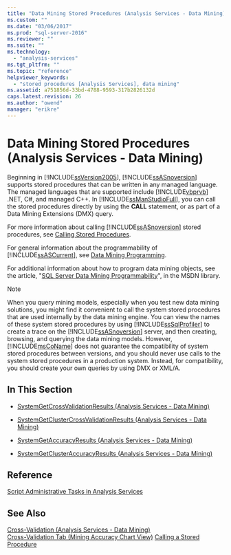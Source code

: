 ```yaml
---
title: "Data Mining Stored Procedures (Analysis Services - Data Mining) | Microsoft Docs"
ms.custom: ""
ms.date: "03/06/2017"
ms.prod: "sql-server-2016"
ms.reviewer: ""
ms.suite: ""
ms.technology: 
  - "analysis-services"
ms.tgt_pltfrm: ""
ms.topic: "reference"
helpviewer_keywords: 
  - "stored procedures [Analysis Services], data mining"
ms.assetid: a751856d-33bd-4788-9593-317b2826132d
caps.latest.revision: 26
ms.author: "owend"
manager: "erikre"
---
```

# Data Mining Stored Procedures (Analysis Services - Data Mining)
  Beginning in [!INCLUDE[ssVersion2005](../../analysis-services/data-mining/includes/ssversion2005-md.md)], [!INCLUDE[ssASnoversion](../../analysis-services/includes/ssasnoversion-md.md)] supports stored procedures that can be written in any managed language. The managed languages that are supported include [!INCLUDE[vbprvb](../../analysis-services/data-mining/includes/vbprvb-md.md)] .NET, C#, and managed C++. In [!INCLUDE[ssManStudioFull](../../advanced-analytics/r-services/includes/ssmanstudiofull-md.md)], you can call the stored procedures directly by using the **CALL** statement, or as part of a Data Mining Extensions (DMX) query.  
  
 For more information about calling [!INCLUDE[ssASnoversion](../../analysis-services/includes/ssasnoversion-md.md)] stored procedures, see [Calling Stored Procedures](../../analysis-services/multidimensional-models-extending-olap-stored-procedures/calling-stored-procedures.md).  
  
 For general information about the programmability of [!INCLUDE[ssASCurrent](../../analysis-services/includes/ssascurrent-md.md)], see [Data Mining Programming](../../analysis-services/data-mining-programming.md).  
  
 For additional information about how to program data mining objects, see the article, "[SQL Server Data Mining Programmability](http://go.microsoft.com/fwlink/?LinkId=93735)", in the MSDN library.  
  
> [!NOTE]  
>  When you query mining models, especially when you test new data mining solutions, you might find it convenient to call the system stored procedures that are used internally by the data mining engine. You can view the names of these system stored procedures by using [!INCLUDE[ssSqlProfiler](../../analysis-services/data-mining/includes/sssqlprofiler-md.md)] to create a trace on the [!INCLUDE[ssASnoversion](../../analysis-services/includes/ssasnoversion-md.md)] server, and then creating, browsing, and querying the data mining models. However, [!INCLUDE[msCoName](../../advanced-analytics/r-services/tutorials/includes/msconame-md.md)] does not guarantee the compatibility of system stored procedures between versions, and you should never use calls to the system stored procedures in a production system. Instead, for compatibility, you should create your own queries by using DMX or XML/A.  
  
## In This Section  
  
-   [SystemGetCrossValidationResults &#40;Analysis Services - Data Mining&#41;](../../analysis-services/data-mining/systemgetcrossvalidationresults-analysis-services-data-mining.md)  
  
-   [SystemGetClusterCrossValidationResults &#40;Analysis Services - Data Mining&#41;](../../analysis-services/data-mining/systemgetclustercrossvalidationresults-analysis-services-data-mining.md)  
  
-   [SystemGetAccuracyResults &#40;Analysis Services - Data Mining&#41;](../../analysis-services/data-mining/systemgetaccuracyresults-analysis-services-data-mining.md)  
  
-   [SystemGetClusterAccuracyResults &#40;Analysis Services - Data Mining&#41;](../../analysis-services/data-mining/systemgetclusteraccuracyresults-analysis-services-data-mining.md)  
  
## Reference  
 [Script Administrative Tasks in Analysis Services](../../analysis-services/instances/script-administrative-tasks-in-analysis-services.md)  
  
## See Also  
 [Cross-Validation &#40;Analysis Services - Data Mining&#41;](../../analysis-services/data-mining/cross-validation-analysis-services-data-mining.md)   
 [Cross-Validation Tab &#40;Mining Accuracy Chart View&#41;](http://msdn.microsoft.com/en-US/library/bb895194(SQL.130).aspx)   
 [Calling a Stored Procedure](../../relational-databases/native-client-odbc-stored-procedures/calling-a-stored-procedure.md)  
  
  